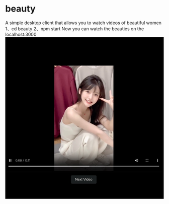 # beauty
A simple desktop client that allows you to watch videos of beautiful women
1、cd beauty
2、npm start
Now you can watch the beauties on the localhost:3000
![pic](beauty.jpeg "beauty")

